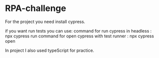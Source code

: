 # RPA-challenge

For the project you need install cypress.

if you want run tests you can use:
command for run cypress in headless : npx cypress run
command for open cypress with test runner : npx cypress open

In project I also used typeScript for practice. 
